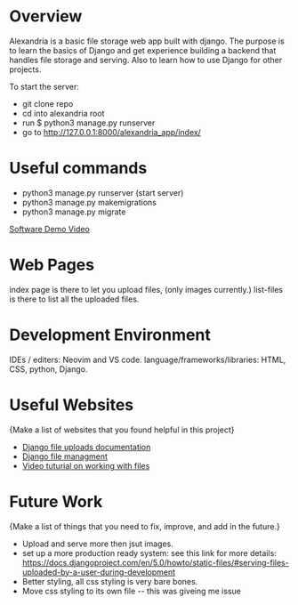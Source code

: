 # Overview

Alexandria is a basic file storage web app built with django. The purpose is to learn the basics of Django and get experience building 
a backend that handles file storage and serving. Also to learn how to use Django for other projects.

To start the server:
- git clone repo
- cd into alexandria root
- run $ python3 manage.py runserver
- go to http://127.0.0.1:8000/alexandria_app/index/

# Useful commands
- python3 manage.py runserver (start server)
- python3 manage.py makemigrations
- python3 manage.py migrate

[Software Demo Video](https://youtu.be/xxIkgNQq5So)

# Web Pages

index page is there to let you upload files, (only images currently.)
list-files is there to list all the uploaded files.

# Development Environment

IDEs / editers: Neovim and VS code.
language/frameworks/libraries: HTML, CSS, python, Django.

# Useful Websites

{Make a list of websites that you found helpful in this project}
* [Django file uploads documentation](https://docs.djangoproject.com/en/5.0/topics/http/file-uploads/)
* [Django file managment](https://docs.djangoproject.com/en/5.0/topics/files/)
* [Video tuturial on working with files](https://www.youtube.com/watch?v=lKyH_ZGtvwM)

# Future Work

{Make a list of things that you need to fix, improve, and add in the future.}
* Upload and serve more then jsut images.
* set up a more production ready system: see this link for more details:
        https://docs.djangoproject.com/en/5.0/howto/static-files/#serving-files-uploaded-by-a-user-during-development
* Better styling, all css styling is very bare bones.
* Move css styling to its own file -- this was giveing me issue


